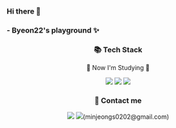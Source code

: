 ### Hi there 👋
### - Byeon22's playground ✨

<div align=center>
  <h3>📚 Tech Stack</h3>
  <p>🌱 Now I'm Studying 🌱</p>
</div>
<div align="center">
  <img src="https://img.shields.io/badge/Java-007396?style=flat&logo=Java&logoColor=white" />
  <img src="https://img.shields.io/badge/React-61DAFB?style=flat&logo=React&logoColor=white"/>
  <img src="https://img.shields.io/badge/Android-3DDC84?style=flat&logo=Android&logoColor=white"/>
</div>
<div align=center>
  <h3>💬 Contact me</h3>
</div>
<div align="center">
  <img src="https://img.shields.io/badge/Tech Blog-20C997?style=flat&logo=Velog&logoColor=white" />
  <img src="https://img.shields.io/badge/Mail-EA4335?style=flat&logo=Gmail&logoColor=white"/>(minjeongs0202@gmail.com)
</div>
<!--
**byeon22/byeon22** is a ✨ _special_ ✨ repository because its `README.md` (this file) appears on your GitHub profile.

Here are some ideas to get you started:

- 🔭 I’m currently working on ...
- 🌱 I’m currently learning ...
- 👯 I’m looking to collaborate on ...
- 🤔 I’m looking for help with ...
- 💬 Ask me about ...
- 📫 How to reach me: ...
- 😄 Pronouns: ...
- ⚡ Fun fact: ...
-->
